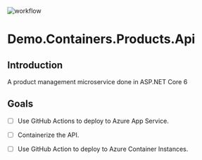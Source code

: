 ![workflow](https://github.com/Cheranga/Demo.Containers.Products.Api/actions/build-and-deploy.yml/main.yml/badge.svg)
# Demo.Containers.Products.Api

## Introduction

A product management microservice done in ASP.NET Core 6

## Goals

- [ ] Use GitHub Actions to deploy to Azure App Service.
- [ ] Containerize the API.
- [ ] Use GitHub Action to deploy to Azure Container Instances.

